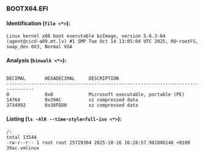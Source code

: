 ### BOOTX64.EFI
#### Identification (`file <*>`):
```
Linux kernel x86 boot executable bzImage, version 5.6.3-64 (agent@cicd-a09.mt.lv) #1 SMP Tue Oct 14 13:05:04 UTC 2025, RO-rootFS, swap_dev 0X3, Normal VGA
```
#### Analysis (`binwalk <*>`):
```

DECIMAL       HEXADECIMAL     DESCRIPTION
--------------------------------------------------------------------------------
0             0x0             Microsoft executable, portable (PE)
14764         0x39AC          xz compressed data
3734992       0x38FDD0        xz compressed data
```
#### Listing (`ls -AlR --time-style=full-iso <*>`):
```
/:
total 13544
-rw-r--r-- 1 root root 25729304 2025-10-16 16:28:57.981886146 +0100 39ac.vmlinux
```

